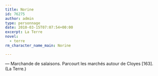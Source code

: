 ```yaml
---
title: Norine
id: 76275
author: admin
type: personnage
date: 2010-03-15T07:07:54+00:00
excerpt: La Terre
novel:
  - terre
rm_character_name_main: Norine

---
```

— Marchande de salaisons. Parcourt les marchés autour de Cloyes [163]. (La Terre.)